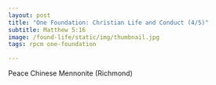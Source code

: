 ```yaml
---
layout: post
title: "One Foundation: Christian Life and Conduct (4/5)"
subtitle: Matthew 5:16
image: /found-life/static/img/thumbnail.jpg
tags: rpcm one-foundation

---
```

Peace Chinese Mennonite (Richmond)
